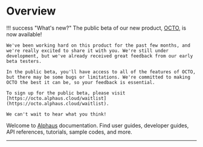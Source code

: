 # Overview

!!! success "What's new?"
    The public beta of our new product, [OCTO](https://octo.alphaus.cloud/), is now available!
    
    We've been working hard on this product for the past few months, and we're really excited to share it with you. We're still under development, but we've already received great feedback from our early beta testers.
    
    In the public beta, you'll have access to all of the features of OCTO, but there may be some bugs or limitations. We're committed to making OCTO the best it can be, so your feedback is essential.
    
    To sign up for the public beta, please visit [https://octo.alphaus.cloud/waitlist](https://octo.alphaus.cloud/waitlist).
    
    We can't wait to hear what you think!

Welcome to [Alphaus](https://alphaus.cloud/en/) documentation. Find user guides, developer guides, API references, tutorials, sample codes, and more.

---

